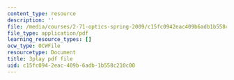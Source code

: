 ```yaml
---
content_type: resource
description: ''
file: /media/courses/2-71-optics-spring-2009/c15fc0942eac409b6adb1b558c210c00_LDlGKU0ryQ8.pdf
file_type: application/pdf
learning_resource_types: []
ocw_type: OCWFile
resourcetype: Document
title: 3play pdf file
uid: c15fc094-2eac-409b-6adb-1b558c210c00
---
```

